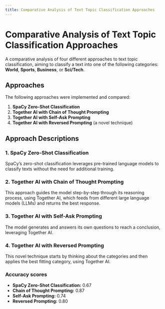 ```yaml
---
title: Comparative Analysis of Text Topic Classification Approaches
---
```


# Comparative Analysis of Text Topic Classification Approaches

A comparative analysis of four different approaches to text topic classification, aiming to classify a text into one of the following categories: **World**, **Sports**, **Business**, or **Sci/Tech**.

## Approaches

The following approaches were implemented and compared:

1. **SpaCy Zero-Shot Classification**
2. **Together AI with Chain of Thought Prompting**
3. **Together AI with Self-Ask Prompting**
4. **Together AI with Reversed Prompting** (a novel technique)

## Approach Descriptions

### 1. SpaCy Zero-Shot Classification
SpaCy’s zero-shot classification leverages pre-trained language models to classify texts without the need for additional training.

### 2. Together AI with Chain of Thought Prompting
This approach guides the model step-by-step through its reasoning process, using Together AI, which feeds from different large language models (LLMs) and returns the best response.

### 3. Together AI with Self-Ask Prompting
The model generates and answers its own questions to reach a conclusion, leveraging Together AI.

### 4. Together AI with Reversed Prompting
This novel technique starts by thinking about the categories and then applies the best fitting category, using Together AI.

### Accuracy scores
- **SpaCy Zero-Shot Classification:** 0.67
- **Chain of Thought Prompting:** 0.87
- **Self-Ask Prompting:** 0.74
- **Reversed Prompting:** 0.80

